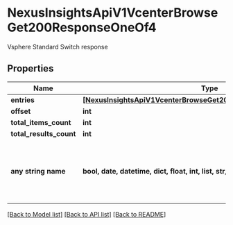 # NexusInsightsApiV1VcenterBrowseGet200ResponseOneOf4

Vsphere Standard Switch response

## Properties
Name | Type | Description | Notes
------------ | ------------- | ------------- | -------------
**entries** | [**[NexusInsightsApiV1VcenterBrowseGet200ResponseOneOf4EntriesInner]**](NexusInsightsApiV1VcenterBrowseGet200ResponseOneOf4EntriesInner.md) |  | [optional] 
**offset** | **int** |  | [optional] 
**total_items_count** | **int** |  | [optional] 
**total_results_count** | **int** |  | [optional] 
**any string name** | **bool, date, datetime, dict, float, int, list, str, none_type** | any string name can be used but the value must be the correct type | [optional]

[[Back to Model list]](../README.md#documentation-for-models) [[Back to API list]](../README.md#documentation-for-api-endpoints) [[Back to README]](../README.md)


